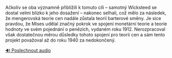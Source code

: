 
Ačkoliv se oba významně přiblížili k tomuto cíli – samotný Wicksteed se dostal velmi blízko k jeho dosažení – nakonec selhali, což mělo za následek, že mengerovská teorie cen nadále zůstala teorií barterové směny. Je sice pravdou, že Mises udělal značný pokrok ve spojení monetární teorie a teorie hodnoty ve svém pojednání o penězích, vydaném roku 1912. Nerozpracoval však dostatečnou měrou důsledky tohoto spojení pro teorii cen a sám tento projekt považoval až do roku 1940 za nedokončený.

[🔊 Poslechnout audio](/data/7-paragraphs/audio/chapter_184/para_003-Akoliv-se-oba-vznamn-piblili-k-tomuto-cli.mp3)
